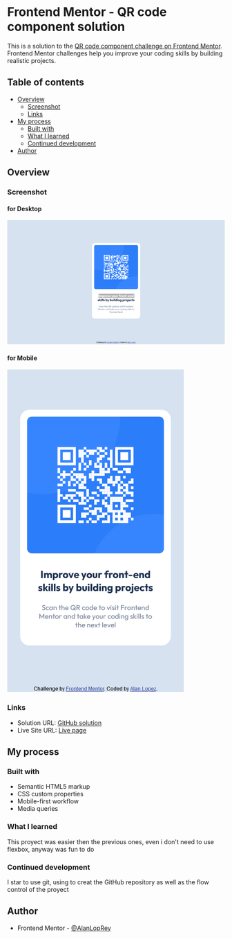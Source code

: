 # Frontend Mentor - QR code component solution

This is a solution to the [QR code component challenge on Frontend Mentor](https://www.frontendmentor.io/challenges/qr-code-component-iux_sIO_H). Frontend Mentor challenges help you improve your coding skills by building realistic projects.

## Table of contents

- [Overview](#overview)
  - [Screenshot](#screenshot)
  - [Links](#links)
- [My process](#my-process)
  - [Built with](#built-with)
  - [What I learned](#what-i-learned)
  - [Continued development](#continued-development)
- [Author](#author)

## Overview

### Screenshot

#### for Desktop

![Desktop view](/images/Screenshot%202022-07-26%20at%2017-38-58%20Frontend%20Mentor%20QR%20code%20component.png)

#### for Mobile

![Desktop view](/images/Screenshot%202022-07-26%20at%2017-39-56%20Frontend%20Mentor%20QR%20code%20component.png)

### Links

- Solution URL: [GitHub solution](https://github.com/AlanLopRey/QR-code-component)
- Live Site URL: [Live page](https://alanloprey.github.io/QR-code-component/)

## My process

### Built with

- Semantic HTML5 markup
- CSS custom properties
- Mobile-first workflow
- Media queries

### What I learned

This proyect was easier then the previous ones, even i don't need to use flexbox, anyway was fun to do

### Continued development

I star to use git, using to creat the GitHub repository as well as the flow control of the proyect

## Author

- Frontend Mentor - [@AlanLopRey](https://www.frontendmentor.io/profile/AlanLopRey)
